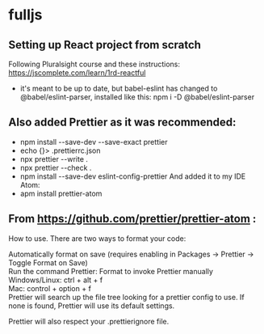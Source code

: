 # fulljs
## Setting up React project from scratch

Following Pluralsight course and these instructions: https://jscomplete.com/learn/1rd-reactful

- it's meant to be up to date, but babel-eslint has changed to @babel/eslint-parser, installed like this:
  npm i -D @babel/eslint-parser

## Also added Prettier as it was recommended: 
- npm install --save-dev --save-exact prettier
- echo {}> .prettierrc.json
- npx prettier --write .
- npx prettier --check .
- npm install --save-dev eslint-config-prettier
And added it to my IDE Atom:
- apm install prettier-atom

## From https://github.com/prettier/prettier-atom :  
How to use. 
There are two ways to format your code:  
  
Automatically format on save (requires enabling in Packages → Prettier → Toggle Format on Save)  
Run the command Prettier: Format to invoke Prettier manually  
Windows/Linux: ctrl + alt + f  
Mac: control + option + f  
Prettier will search up the file tree looking for a prettier config to use. If none is found, Prettier will use its default settings.  
  
Prettier will also respect your .prettierignore file.  
